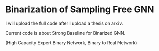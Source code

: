 # Binarization of Sampling Free GNN

I will upload the full code after I upload a thesis on arxiv.


Current code is about Strong Baseline for Binarized GNN.

(High Capacity Expert Binary Network, Binary to Real Network)

